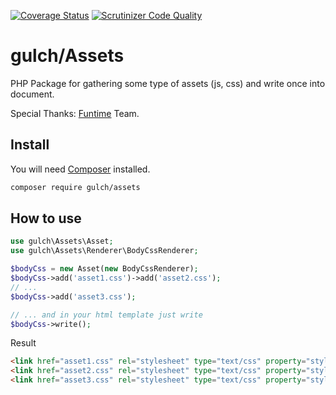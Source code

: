 [![Coverage Status](https://coveralls.io/repos/github/gulch/assets/badge.svg?branch=master)](https://coveralls.io/github/gulch/assets?branch=master)
[![Scrutinizer Code Quality](https://scrutinizer-ci.com/g/gulch/assets/badges/quality-score.png?b=master)](https://scrutinizer-ci.com/g/gulch/assets/?branch=master)

# gulch/Assets
PHP Package for gathering some type of assets (js, css) and write once into document.

Special Thanks: [Funtime](https://funtime.kiev.ua) Team.

## Install

You will need [Composer](http://getcomposer.org) installed.
```bash
composer require gulch/assets
```

## How to use

```php
use gulch\Assets\Asset;
use gulch\Assets\Renderer\BodyCssRenderer;

$bodyCss = new Asset(new BodyCssRenderer);
$bodyCss->add('asset1.css')->add('asset2.css');
// ...
$bodyCss->add('asset3.css');

// ... and in your html template just write
$bodyCss->write();
```
Result
```html
<link href="asset1.css" rel="stylesheet" type="text/css" property="stylesheet">
<link href="asset2.css" rel="stylesheet" type="text/css" property="stylesheet">
<link href="asset3.css" rel="stylesheet" type="text/css" property="stylesheet">
```
